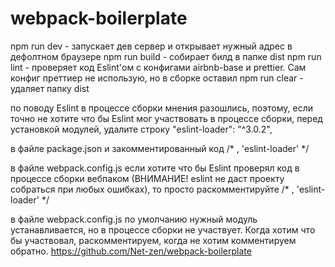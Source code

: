 # webpack-boilerplate

npm run dev  - запускает дев сервер и открывает нужный адрес в дефолтном браузере
npm run build - собирает билд в папке dist
npm run lint - проверяет код Eslint'ом с конфигами airbnb-base и prettier. Сам конфиг преттиер не использую, но в сборке оставил
npm run clear - удаляет папку dist

по поводу Eslint в процессе сборки мнения разошлись, поэтому, если точно не хотите что бы Eslint мог участвовать в процессе сборки,  перед установкой модулей, удалите строку
   "eslint-loader": "^3.0.2",

в файле package.json и закомментированный код 
/* , 'eslint-loader' */

в файле webpack.config.js
если хотите что бы Eslint проверял код в процессе сборки вебпаком (ВНИМАНИЕ! eslint не даст проекту собраться при любых ошибках), то просто раскомментируйте 
/* , 'eslint-loader' */

в файле webpack.config.js
по умолчанию нужный модуль устанавливается, но в процессе сборки не участвует.  Когда хотим что бы участвовал,  раскомментируем, когда не хотим комментируем обратно.
https://github.com/Net-zen/webpack-boilerplate
